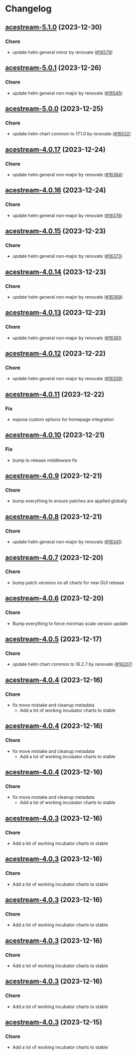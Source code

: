# Changelog



## [acestream-5.1.0](https://github.com/truecharts/charts/compare/acestream-5.0.1...acestream-5.1.0) (2023-12-30)

### Chore

- update helm general minor by renovate ([#16579](https://github.com/truecharts/charts/issues/16579))
  
  


## [acestream-5.0.1](https://github.com/truecharts/charts/compare/acestream-5.0.0...acestream-5.0.1) (2023-12-26)

### Chore

- update helm general non-major by renovate ([#16545](https://github.com/truecharts/charts/issues/16545))
  
  


## [acestream-5.0.0](https://github.com/truecharts/charts/compare/acestream-4.0.17...acestream-5.0.0) (2023-12-25)

### Chore

- update helm chart common to 17.1.0 by renovate ([#16532](https://github.com/truecharts/charts/issues/16532))
  
  


## [acestream-4.0.17](https://github.com/truecharts/charts/compare/acestream-4.0.16...acestream-4.0.17) (2023-12-24)

### Chore

- update helm general non-major by renovate ([#16384](https://github.com/truecharts/charts/issues/16384))
  
  


## [acestream-4.0.16](https://github.com/truecharts/charts/compare/acestream-4.0.15...acestream-4.0.16) (2023-12-24)

### Chore

- update helm general non-major by renovate ([#16376](https://github.com/truecharts/charts/issues/16376))
  
  


## [acestream-4.0.15](https://github.com/truecharts/charts/compare/acestream-4.0.14...acestream-4.0.15) (2023-12-23)

### Chore

- update helm general non-major by renovate ([#16373](https://github.com/truecharts/charts/issues/16373))
  
  


## [acestream-4.0.14](https://github.com/truecharts/charts/compare/acestream-4.0.13...acestream-4.0.14) (2023-12-23)

### Chore

- update helm general non-major by renovate ([#16369](https://github.com/truecharts/charts/issues/16369))
  
  


## [acestream-4.0.13](https://github.com/truecharts/charts/compare/acestream-4.0.12...acestream-4.0.13) (2023-12-23)

### Chore

- update helm general non-major by renovate ([#16361](https://github.com/truecharts/charts/issues/16361))
  
  


## [acestream-4.0.12](https://github.com/truecharts/charts/compare/acestream-4.0.11...acestream-4.0.12) (2023-12-22)

### Chore

- update helm general non-major by renovate ([#16359](https://github.com/truecharts/charts/issues/16359))
  
  


## [acestream-4.0.11](https://github.com/truecharts/charts/compare/acestream-4.0.10...acestream-4.0.11) (2023-12-22)

### Fix

- expose custom options for homepage integration
  
  


## [acestream-4.0.10](https://github.com/truecharts/charts/compare/acestream-4.0.9...acestream-4.0.10) (2023-12-21)

### Fix

- bump to release middleware fix
  
  


## [acestream-4.0.9](https://github.com/truecharts/charts/compare/acestream-4.0.8...acestream-4.0.9) (2023-12-21)

### Chore

- bump everything to ensure patches are applied globally
  
  


## [acestream-4.0.8](https://github.com/truecharts/charts/compare/acestream-4.0.7...acestream-4.0.8) (2023-12-21)

### Chore

- update helm general non-major by renovate ([#16341](https://github.com/truecharts/charts/issues/16341))
  
  


## [acestream-4.0.7](https://github.com/truecharts/charts/compare/acestream-4.0.6...acestream-4.0.7) (2023-12-20)

### Chore

- bump patch versions on all charts for new GUI release
  
  


## [acestream-4.0.6](https://github.com/truecharts/charts/compare/acestream-4.0.5...acestream-4.0.6) (2023-12-20)

### Chore

- Bump everything to force min/max scale version update
  
  


## [acestream-4.0.5](https://github.com/truecharts/charts/compare/acestream-4.0.4...acestream-4.0.5) (2023-12-17)

### Chore

- update helm chart common to 16.2.7 by renovate ([#16207](https://github.com/truecharts/charts/issues/16207))
  
  


## [acestream-4.0.4](https://github.com/truecharts/charts/compare/acestream-3.0.3...acestream-4.0.4) (2023-12-16)

### Chore

- fix move mistake and cleanup metadata
  - Add a lot of working incubator charts to stable
  
  


## [acestream-4.0.4](https://github.com/truecharts/charts/compare/acestream-3.0.3...acestream-4.0.4) (2023-12-16)

### Chore

- fix move mistake and cleanup metadata
  - Add a lot of working incubator charts to stable
  
  


## [acestream-4.0.4](https://github.com/truecharts/charts/compare/acestream-3.0.3...acestream-4.0.4) (2023-12-16)

### Chore

- fix move mistake and cleanup metadata
  - Add a lot of working incubator charts to stable
  
  


## [acestream-4.0.3](https://github.com/truecharts/charts/compare/acestream-3.0.3...acestream-4.0.3) (2023-12-16)

### Chore

- Add a lot of working incubator charts to stable
  
  


## [acestream-4.0.3](https://github.com/truecharts/charts/compare/acestream-3.0.3...acestream-4.0.3) (2023-12-16)

### Chore

- Add a lot of working incubator charts to stable
  
  


## [acestream-4.0.3](https://github.com/truecharts/charts/compare/acestream-3.0.3...acestream-4.0.3) (2023-12-16)

### Chore

- Add a lot of working incubator charts to stable
  
  


## [acestream-4.0.3](https://github.com/truecharts/charts/compare/acestream-3.0.3...acestream-4.0.3) (2023-12-16)

### Chore

- Add a lot of working incubator charts to stable
  
  


## [acestream-4.0.3](https://github.com/truecharts/charts/compare/acestream-3.0.3...acestream-4.0.3) (2023-12-16)

### Chore

- Add a lot of working incubator charts to stable
  
  


## [acestream-4.0.3](https://github.com/truecharts/charts/compare/acestream-3.0.3...acestream-4.0.3) (2023-12-15)

### Chore

- Add a lot of working incubator charts to stable
  
  
